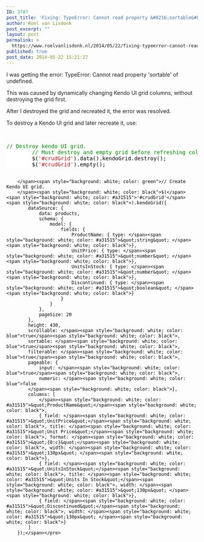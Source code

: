 ```yaml
---
ID: 3787
post_title: 'Fixing: TypeError: Cannot read property &#8216;sortable&#8217; of undefined, when using Kendo UI grid.'
author: Roel van Lisdonk
post_excerpt: ""
layout: post
permalink: >
  https://www.roelvanlisdonk.nl/2014/05/22/fixing-typeerror-cannot-read-property-sortable-of-undefined-when-using-kendo-ui-grid/
published: true
post_date: 2014-05-22 15:21:27
---
```

<p>I was getting the error: TypeError: Cannot read property 'sortable' of undefined.</p>  <p>This was caused by dynamically changing Kendo UI grid columns, without destroying the grid first.</p>  <p>After I destroyed the grid and recreated it, the error was resolved.</p>  <p>To destroy a Kendo UI grid and later recreate it, use:</p>  <p>&#160;</p>  <pre class="code"><span style="background: white; color: green">// Destroy kendo UI grid.
        // Must destroy and empty grid before refreshing columns.
        </span><span style="background: white; color: black">$(</span><span style="background: white; color: #a31515">'#crudGrid'</span><span style="background: white; color: black">).data().kendoGrid.destroy();
        $(</span><span style="background: white; color: #a31515">'#crudGrid'</span><span style="background: white; color: black">).empty();

        </span><span style="background: white; color: green">// Create Kendo UI grid.
        </span><span style="background: white; color: black">$(</span><span style="background: white; color: #a31515">'#crudGrid'</span><span style="background: white; color: black">).kendoGrid({
            dataSource: {
                data: products,
                schema: {
                    model: {
                        fields: {
                            ProductName: { type: </span><span style="background: white; color: #a31515">&quot;string&quot; </span><span style="background: white; color: black">},
                            UnitPrice: { type: </span><span style="background: white; color: #a31515">&quot;number&quot; </span><span style="background: white; color: black">},
                            UnitsInStock: { type: </span><span style="background: white; color: #a31515">&quot;number&quot; </span><span style="background: white; color: black">},
                            Discontinued: { type: </span><span style="background: white; color: #a31515">&quot;boolean&quot; </span><span style="background: white; color: black">}
                        }
                    }
                },
                pageSize: 20
            },
            height: 430,
            scrollable: </span><span style="background: white; color: blue">true</span><span style="background: white; color: black">,
            sortable: </span><span style="background: white; color: blue">true</span><span style="background: white; color: black">,
            filterable: </span><span style="background: white; color: blue">true</span><span style="background: white; color: black">,
            pageable: {
                input: </span><span style="background: white; color: blue">true</span><span style="background: white; color: black">,
                numeric: </span><span style="background: white; color: blue">false
            </span><span style="background: white; color: black">},
            columns: [
                </span><span style="background: white; color: #a31515">&quot;ProductName&quot;</span><span style="background: white; color: black">,
                { field: </span><span style="background: white; color: #a31515">&quot;UnitPrice&quot;</span><span style="background: white; color: black">, title: </span><span style="background: white; color: #a31515">&quot;Unit Price&quot;</span><span style="background: white; color: black">, format: </span><span style="background: white; color: #a31515">&quot;{0:c}&quot;</span><span style="background: white; color: black">, width: </span><span style="background: white; color: #a31515">&quot;130px&quot; </span><span style="background: white; color: black">},
                { field: </span><span style="background: white; color: #a31515">&quot;UnitsInStock&quot;</span><span style="background: white; color: black">, title: </span><span style="background: white; color: #a31515">&quot;Units In Stock&quot;</span><span style="background: white; color: black">, width: </span><span style="background: white; color: #a31515">&quot;130px&quot; </span><span style="background: white; color: black">},
                { field: </span><span style="background: white; color: #a31515">&quot;Discontinued&quot;</span><span style="background: white; color: black">, width: </span><span style="background: white; color: #a31515">&quot;130px&quot; </span><span style="background: white; color: black">}
            ]
        });</span></pre>